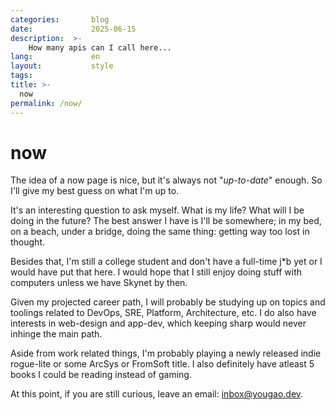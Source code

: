 ```yaml
---
categories:       blog
date:             2025-06-15
description:  >-
    How many apis can I call here...
lang:             en
layout:           style
tags:
title: >-
  now
permalink: /now/
---
```


# now

The idea of a now page is nice, but it's always not "*up-to-date*" enough. So I'll give my best guess on what I'm up to.

It's an interesting question to ask myself. What is my life? What will I be doing in the future? The best answer I have is I'll be somewhere; in my bed, on a beach, under a bridge, doing the same thing: getting way too lost in thought.

Besides that, I'm still a college student and don't have a full-time j\*b yet or I would have put that here. I would hope that I still enjoy doing stuff with computers unless we have Skynet by then. 

Given my projected career path, I will probably be studying up on topics and toolings related to DevOps, SRE, Platform, Architecture, etc. I do also have interests in web-design and app-dev, which keeping sharp would never inhinge the main path.

Aside from work related things, I'm probably playing a newly released indie rogue-lite or some ArcSys or FromSoft title. I also definitely have atleast 5 books I could be reading instead of gaming.

At this point, if you are still curious, leave an email: [inbox@yougao.dev](mailto:hello@yougao.dev).

